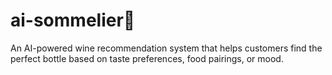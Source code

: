 # ai-sommelier🍷

An AI-powered wine recommendation system that helps customers find the perfect bottle based on taste preferences, food pairings, or mood.
